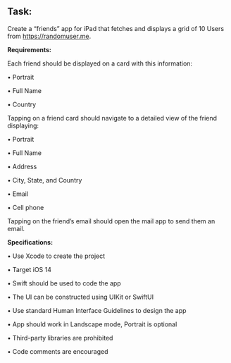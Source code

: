 ## Task:

Create a “friends” app for iPad that fetches and displays a grid of 10 Users from https://randomuser.me.

**Requirements:**

Each friend should be displayed on a card with this information:

• Portrait

• Full Name

• Country

Tapping on a friend card should navigate to a detailed view of the friend displaying:

• Portrait

• Full Name

• Address

• City, State, and Country

• Email

• Cell phone

Tapping on the friend’s email should open the mail app to send them an email.

**Specifications:**

• Use Xcode to create the project

• Target iOS 14

• Swift should be used to code the app

• The UI can be constructed using UIKit or SwiftUI

• Use standard Human Interface Guidelines to design the app

• App should work in Landscape mode, Portrait is optional

• Third-party libraries are prohibited

• Code comments are encouraged
